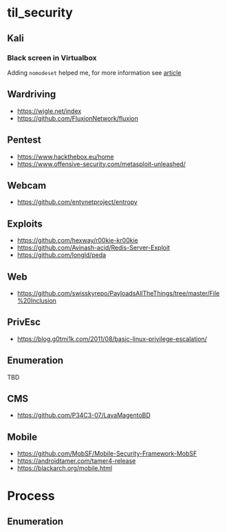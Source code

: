 # til_security

## Kali

### Black screen in Virtualbox

Adding `nomodeset` helped me, for more information see [article](https://community.linuxmint.com/tutorial/view/842)

## Wardriving

* https://wigle.net/index
* https://github.com/FluxionNetwork/fluxion

## Pentest

* https://www.hackthebox.eu/home
* https://www.offensive-security.com/metasploit-unleashed/

## Webcam

* https://github.com/entynetproject/entropy

## Exploits
* https://github.com/hexway/r00kie-kr00kie
* https://github.com/Avinash-acid/Redis-Server-Exploit
* https://github.com/longld/peda

## Web
* https://github.com/swisskyrepo/PayloadsAllTheThings/tree/master/File%20Inclusion

## PrivEsc
* https://blog.g0tmi1k.com/2011/08/basic-linux-privilege-escalation/

## Enumeration
TBD

## CMS
* https://github.com/P34C3-07/LavaMagentoBD

## Mobile

* https://github.com/MobSF/Mobile-Security-Framework-MobSF
* https://androidtamer.com/tamer4-release
* https://blackarch.org/mobile.html

# Process

## Enumeration
